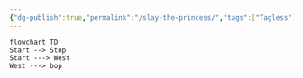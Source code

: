 ```yaml
---
{"dg-publish":true,"permalink":"/slay-the-princess/","tags":["Tagless"],"noteIcon":""}
---
```




```mermaid
flowchart TD
Start --> Stop
Start ---> West
West ---> bop
```
